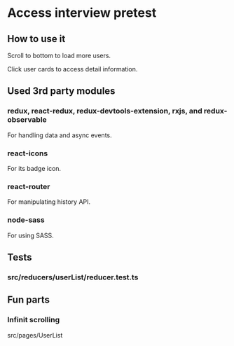 # Access interview pretest

## How to use it

Scroll to bottom to load more users.

Click user cards to access detail information.

## Used 3rd party modules

### redux, react-redux, redux-devtools-extension, rxjs, and redux-observable

For handling data and async events.

### react-icons

For its badge icon.

### react-router

For manipulating history API.

### node-sass

For using SASS.

## Tests

### src/reducers/userList/reducer.test.ts

## Fun parts

### Infinit scrolling

src/pages/UserList
